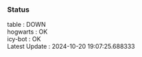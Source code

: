 ### Status


table : DOWN  
hogwarts : OK  
icy-bot : OK  
Latest Update : 2024-10-20 19:07:25.688333
